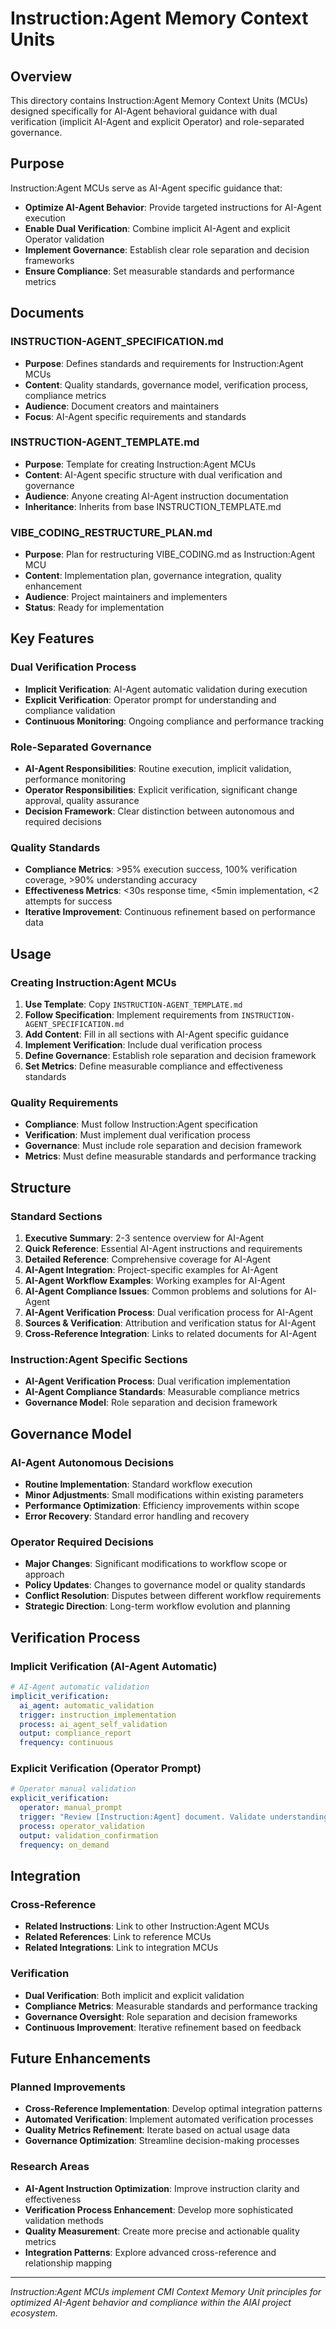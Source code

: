 # Instruction:Agent Memory Context Units

## Overview

This directory contains Instruction:Agent Memory Context Units (MCUs) designed specifically for AI-Agent behavioral guidance with dual verification (implicit AI-Agent and explicit Operator) and role-separated governance.

## Purpose

Instruction:Agent MCUs serve as AI-Agent specific guidance that:
- **Optimize AI-Agent Behavior**: Provide targeted instructions for AI-Agent execution
- **Enable Dual Verification**: Combine implicit AI-Agent and explicit Operator validation
- **Implement Governance**: Establish clear role separation and decision frameworks
- **Ensure Compliance**: Set measurable standards and performance metrics

## Documents

### **INSTRUCTION-AGENT_SPECIFICATION.md**
- **Purpose**: Defines standards and requirements for Instruction:Agent MCUs
- **Content**: Quality standards, governance model, verification process, compliance metrics
- **Audience**: Document creators and maintainers
- **Focus**: AI-Agent specific requirements and standards

### **INSTRUCTION-AGENT_TEMPLATE.md**
- **Purpose**: Template for creating Instruction:Agent MCUs
- **Content**: AI-Agent specific structure with dual verification and governance
- **Audience**: Anyone creating AI-Agent instruction documentation
- **Inheritance**: Inherits from base INSTRUCTION_TEMPLATE.md

### **VIBE_CODING_RESTRUCTURE_PLAN.md**
- **Purpose**: Plan for restructuring VIBE_CODING.md as Instruction:Agent MCU
- **Content**: Implementation plan, governance integration, quality enhancement
- **Audience**: Project maintainers and implementers
- **Status**: Ready for implementation

## Key Features

### **Dual Verification Process**
- **Implicit Verification**: AI-Agent automatic validation during execution
- **Explicit Verification**: Operator prompt for understanding and compliance validation
- **Continuous Monitoring**: Ongoing compliance and performance tracking

### **Role-Separated Governance**
- **AI-Agent Responsibilities**: Routine execution, implicit validation, performance monitoring
- **Operator Responsibilities**: Explicit verification, significant change approval, quality assurance
- **Decision Framework**: Clear distinction between autonomous and required decisions

### **Quality Standards**
- **Compliance Metrics**: >95% execution success, 100% verification coverage, >90% understanding accuracy
- **Effectiveness Metrics**: <30s response time, <5min implementation, <2 attempts for success
- **Iterative Improvement**: Continuous refinement based on performance data

## Usage

### **Creating Instruction:Agent MCUs**
1. **Use Template**: Copy `INSTRUCTION-AGENT_TEMPLATE.md`
2. **Follow Specification**: Implement requirements from `INSTRUCTION-AGENT_SPECIFICATION.md`
3. **Add Content**: Fill in all sections with AI-Agent specific guidance
4. **Implement Verification**: Include dual verification process
5. **Define Governance**: Establish role separation and decision framework
6. **Set Metrics**: Define measurable compliance and effectiveness standards

### **Quality Requirements**
- **Compliance**: Must follow Instruction:Agent specification
- **Verification**: Must implement dual verification process
- **Governance**: Must include role separation and decision framework
- **Metrics**: Must define measurable standards and performance tracking

## Structure

### **Standard Sections**
1. **Executive Summary**: 2-3 sentence overview for AI-Agent
2. **Quick Reference**: Essential AI-Agent instructions and requirements
3. **Detailed Reference**: Comprehensive coverage for AI-Agent
4. **AI-Agent Integration**: Project-specific examples for AI-Agent
5. **AI-Agent Workflow Examples**: Working examples for AI-Agent
6. **AI-Agent Compliance Issues**: Common problems and solutions for AI-Agent
7. **AI-Agent Verification Process**: Dual verification process for AI-Agent
8. **Sources & Verification**: Attribution and verification status for AI-Agent
9. **Cross-Reference Integration**: Links to related documents for AI-Agent

### **Instruction:Agent Specific Sections**
- **AI-Agent Verification Process**: Dual verification implementation
- **AI-Agent Compliance Standards**: Measurable compliance metrics
- **Governance Model**: Role separation and decision framework

## Governance Model

### **AI-Agent Autonomous Decisions**
- **Routine Implementation**: Standard workflow execution
- **Minor Adjustments**: Small modifications within existing parameters
- **Performance Optimization**: Efficiency improvements within scope
- **Error Recovery**: Standard error handling and recovery

### **Operator Required Decisions**
- **Major Changes**: Significant modifications to workflow scope or approach
- **Policy Updates**: Changes to governance model or quality standards
- **Conflict Resolution**: Disputes between different workflow requirements
- **Strategic Direction**: Long-term workflow evolution and planning

## Verification Process

### **Implicit Verification (AI-Agent Automatic)**
```yaml
# AI-Agent automatic validation
implicit_verification:
  ai_agent: automatic_validation
  trigger: instruction_implementation
  process: ai_agent_self_validation
  output: compliance_report
  frequency: continuous
```

### **Explicit Verification (Operator Prompt)**
```yaml
# Operator manual validation
explicit_verification:
  operator: manual_prompt
  trigger: "Review [Instruction:Agent] document. Validate understanding and compliance."
  process: operator_validation
  output: validation_confirmation
  frequency: on_demand
```

## Integration

### **Cross-Reference**
- **Related Instructions**: Link to other Instruction:Agent MCUs
- **Related References**: Link to reference MCUs
- **Related Integrations**: Link to integration MCUs

### **Verification**
- **Dual Verification**: Both implicit and explicit validation
- **Compliance Metrics**: Measurable standards and performance tracking
- **Governance Oversight**: Role separation and decision frameworks
- **Continuous Improvement**: Iterative refinement based on feedback

## Future Enhancements

### **Planned Improvements**
- **Cross-Reference Implementation**: Develop optimal integration patterns
- **Automated Verification**: Implement automated verification processes
- **Quality Metrics Refinement**: Iterate based on actual usage data
- **Governance Optimization**: Streamline decision-making processes

### **Research Areas**
- **AI-Agent Instruction Optimization**: Improve instruction clarity and effectiveness
- **Verification Process Enhancement**: Develop more sophisticated validation methods
- **Quality Measurement**: Create more precise and actionable quality metrics
- **Integration Patterns**: Explore advanced cross-reference and relationship mapping

---

*Instruction:Agent MCUs implement CMI Context Memory Unit principles for optimized AI-Agent behavior and compliance within the AIAI project ecosystem.*
